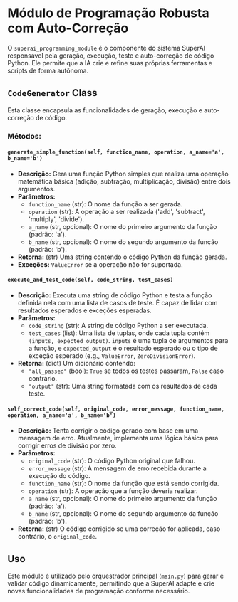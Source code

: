 # Módulo de Programação Robusta com Auto-Correção

O `superai_programming_module` é o componente do sistema SuperAI responsável pela geração, execução, teste e auto-correção de código Python. Ele permite que a IA crie e refine suas próprias ferramentas e scripts de forma autônoma.

## `CodeGenerator` Class

Esta classe encapsula as funcionalidades de geração, execução e auto-correção de código.

### Métodos:

#### `generate_simple_function(self, function_name, operation, a_name='a', b_name='b')`

-   **Descrição:** Gera uma função Python simples que realiza uma operação matemática básica (adição, subtração, multiplicação, divisão) entre dois argumentos.
-   **Parâmetros:**
    -   `function_name` (str): O nome da função a ser gerada.
    -   `operation` (str): A operação a ser realizada ('add', 'subtract', 'multiply', 'divide').
    -   `a_name` (str, opcional): O nome do primeiro argumento da função (padrão: 'a').
    -   `b_name` (str, opcional): O nome do segundo argumento da função (padrão: 'b').
-   **Retorna:** (str) Uma string contendo o código Python da função gerada.
-   **Exceções:** `ValueError` se a operação não for suportada.

#### `execute_and_test_code(self, code_string, test_cases)`

-   **Descrição:** Executa uma string de código Python e testa a função definida nela com uma lista de casos de teste. É capaz de lidar com resultados esperados e exceções esperadas.
-   **Parâmetros:**
    -   `code_string` (str): A string de código Python a ser executada.
    -   `test_cases` (list): Uma lista de tuplas, onde cada tupla contém `(inputs, expected_output)`. `inputs` é uma tupla de argumentos para a função, e `expected_output` é o resultado esperado ou o tipo de exceção esperado (e.g., `ValueError`, `ZeroDivisionError`).
-   **Retorna:** (dict) Um dicionário contendo:
    -   `"all_passed"` (bool): `True` se todos os testes passaram, `False` caso contrário.
    -   `"output"` (str): Uma string formatada com os resultados de cada teste.

#### `self_correct_code(self, original_code, error_message, function_name, operation, a_name='a', b_name='b')`

-   **Descrição:** Tenta corrigir o código gerado com base em uma mensagem de erro. Atualmente, implementa uma lógica básica para corrigir erros de divisão por zero.
-   **Parâmetros:**
    -   `original_code` (str): O código Python original que falhou.
    -   `error_message` (str): A mensagem de erro recebida durante a execução do código.
    -   `function_name` (str): O nome da função que está sendo corrigida.
    -   `operation` (str): A operação que a função deveria realizar.
    -   `a_name` (str, opcional): O nome do primeiro argumento da função (padrão: 'a').
    -   `b_name` (str, opcional): O nome do segundo argumento da função (padrão: 'b').
-   **Retorna:** (str) O código corrigido se uma correção for aplicada, caso contrário, o `original_code`.

## Uso

Este módulo é utilizado pelo orquestrador principal (`main.py`) para gerar e validar código dinamicamente, permitindo que a SuperAI adapte e crie novas funcionalidades de programação conforme necessário.
